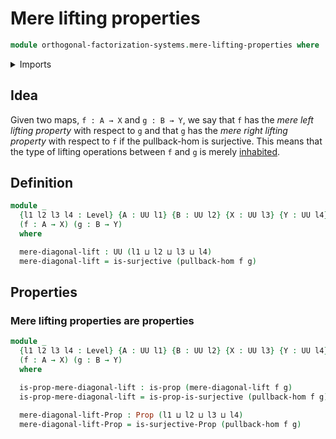 # Mere lifting properties

```agda
module orthogonal-factorization-systems.mere-lifting-properties where
```

<details><summary>Imports</summary>

```agda
open import orthogonal-factorization-systems.lifting-operations
open import orthogonal-factorization-systems.pullback-hom
open import foundation.propositions
open import foundation.surjective-maps
open import foundation.universe-levels
```

</details>

## Idea

Given two maps, `f : A → X` and `g : B → Y`, we say that `f` has the _mere left lifting property_ with respect to `g` and that `g` has the _mere right lifting property_ with respect to `f` if the pullback-hom is surjective. This means that the type of lifting operations between `f` and `g` is merely [inhabited](foundation.inhabited-types.md).

## Definition

```agda
module _
  {l1 l2 l3 l4 : Level} {A : UU l1} {B : UU l2} {X : UU l3} {Y : UU l4}
  (f : A → X) (g : B → Y)
  where

  mere-diagonal-lift : UU (l1 ⊔ l2 ⊔ l3 ⊔ l4)
  mere-diagonal-lift = is-surjective (pullback-hom f g)
```

## Properties

### Mere lifting properties are properties

```agda
module _
  {l1 l2 l3 l4 : Level} {A : UU l1} {B : UU l2} {X : UU l3} {Y : UU l4}
  (f : A → X) (g : B → Y)
  where

  is-prop-mere-diagonal-lift : is-prop (mere-diagonal-lift f g)
  is-prop-mere-diagonal-lift = is-prop-is-surjective (pullback-hom f g)

  mere-diagonal-lift-Prop : Prop (l1 ⊔ l2 ⊔ l3 ⊔ l4)
  mere-diagonal-lift-Prop = is-surjective-Prop (pullback-hom f g)
```
